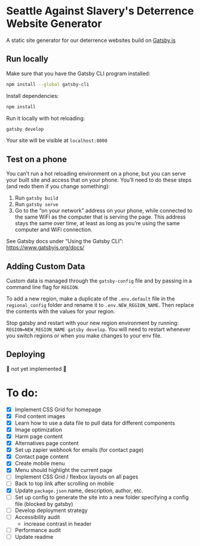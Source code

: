 # Seattle Against Slavery's Deterrence Website Generator

A static site generator for our deterrence websites build on [Gatsby.js](https://www.gatsbyjs.org)

## Run locally

Make sure that you have the Gatsby CLI program installed:

```sh
npm install --global gatsby-cli
```

Install dependencies:

```sh
npm install
```

Run it locally with hot reloading:

```sh
gatsby develop
```

Your site will be visible at `localhost:8000`

## Test on a phone

You can’t run a hot reloading environment on a phone, but you can serve your built site and access that on your phone. You’ll need to do these steps (and redo them if you change something):
1. Run `gatsby build`
2. Run `gatsby serve`
3. Go to the “on your network” address on your phone, while connected to the same WiFi as the computer that is serving the page. This address stays the same over time, at least as long as you’re using the same computer and WiFi connection.

See Gatsby docs under “Using the Gatsby CLI”: https://www.gatsbyjs.org/docs/

## Adding Custom Data

Custom data is managed through the `gatsby-config` file and by passing in a command line flag for `REGION`.

To add a new region, make a duplicate of the `.env.default` file in the `regional_config` folder and rename it to `.env.NEW_REGION_NAME`. Then replace the contents with the values for your region.

Stop gatsby and restart with your new region environment by running: `REGION=NEW_REGION_NAME gatsby develop`. You will need to restart whenever you switch regions or when you make changes to your env file.

## Deploying

:rotating_light: not yet implemented :rotating_light:

# To do:

* [x] Implement CSS Grid for homepage
* [x] Find content images
* [x] Learn how to use a data file to pull data for different components
* [x] Image optimization
* [x] Harm page content
* [x] Alternatives page content
* [x] Set up zapier webhook for emails (for contact page)
* [x] Contact page content
* [x] Create mobile menu
* [x] Menu should highlight the current page
* [ ] Implement CSS Grid / flexbox layouts on all pages
* [ ] Back to top link after scrolling on mobile
* [x] Update `package.json` name, description, author, etc.
* [ ] Set up config to generate the site into a new folder specifying a config file (blocked by gatsby)
* [ ] Develop deployment strategy
* [ ] Accessibility audit
  * increase contrast in header
* [ ] Performance audit
* [ ] Update readme
